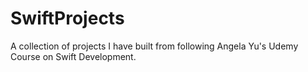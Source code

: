 # SwiftProjects
A collection of projects I have built from following Angela Yu's Udemy Course on Swift Development.
